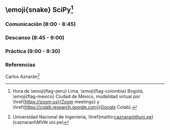 ## \emoji{snake} SciPy[^1]

### Comunicación (8:00 - 8:45)

### Descanso (8:45 - 9:00)

### Práctica (9:00 - 9:30)

### Referencias

Carlos Aznarán[^2]

[^1]: Hora de \emoji{flag-peru} Lima, \emoji{flag-colombia} Bogotá, \emoji{flag-mexico} Ciudad de México, modalidad virtual por \href{https://zoom.us}{Zoom meetings} y \href{https://colab.research.google.com}{Google Colab}.
[^2]: Universidad Nacional de Ingeniería,
\href{mailto:caznaranl@uni.pe}{caznaranl\MVAt uni.pe}
